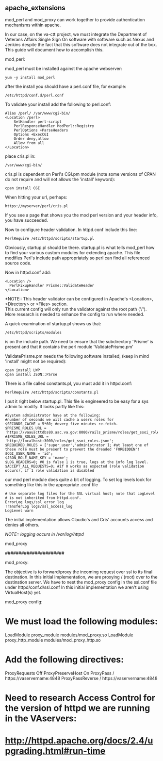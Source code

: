 ## apache_extensions 

mod_perl and mod_proxy can work together to provide authentication mechanisms 
within apache.  

In our case, on the va-ctt project, we must integrate the Department 
of Veterans Affairs Single Sign On software with software such as Nexus and Jenkins
despite the fact that this software does not integrate out of the box. 
This 
guide will document how to accomplish this.



mod_perl:


mod_perl must be installed against the apache webserver:
```
yum -y install mod_perl
```

after the install you should have a perl.conf file, 
for example:
```
/etc/httpd/conf.d/perl.conf
```



To validate your install add the following to perl.conf:


```
Alias /perl/ /var/www/cgi-bin/
<Location /perl>
    SetHandler perl-script
    PerlResponseHandler ModPerl::Registry
    PerlOptions +ParseHeaders
    Options +ExecCGI
    Order deny,allow
    Allow from all
</Location>
```



place cris.pl in:
```
/var/www/cgi-bin/
```

cris.pl is dependent on Perl's CGI.pm module (note some versions of CPAN do not require and will not allows the 'install' keyword):
```
cpan install CGI
```
When hitting your url, perhaps:
```
https://myserver/perl/cris.pl
```
If you see a page that shows you the mod perl version and your header info,
you have succeeded.



Now to configure header validation. In httpd.conf include this line:
```
PerlRequire /etc/httpd/scripts/startup.pl
```
Obviously, startup.pl should be there. startup.pl is what tells mod_perl
 how to find your various custom modules for extending apache. 
This file modifies
Perl's include path appropriately so perl can find all referenced source code.

Now in httpd.conf add:
```
<Location />
  PerlFixupHandler Prisme::ValidateHeader
</Location>
```


*NOTE::  This header validator can be configured in Apache's \<Location\>,
\<Directory\> or \<Files\> section.  
This current config will only run the validator 
against the root path ('/').  More research is needed to enhance the config to run where needed.

A quick examination of startup.pl shows us that:
```
/etc/httpd/scripts/modules
```
is on the include path.  We need to ensure that the subdirectory 'Prisme' is present
and that it contains the perl module 'ValidatePrisme.pm'

ValidatePrisme.pm needs the following software installed, (keep in mind 'install' might not be required):
```
cpan install LWP
cpan install JSON::Parse
```

There is a file called constants.pl, you must add it in httpd.conf:
```
PerlRequire /etc/httpd/scripts/constants.pl
```

I put it right below startup.pl.  This file is engineered to be easy for a sys admin to modify.
It looks partly like this:
```
#System administrator have at the following:
#number of seconds we will cache a users roles for
$SECONDS_CACHE = 5*60; #every five minutes re-fetch.
$PRISME_ROLES_URL = 'https://vaauscttdbs80.aac.va.gov:8080/rails_prisme/roles/get_ssoi_roles.json';
#$PRISME_ROLES_URL = 'http://localhost:3000/roles/get_ssoi_roles.json';
$REQUIRED_ROLES = ['super_user','administrator']; #at least one of these role must be present to prevent the dreaded 'FORBIDDEN'!
$CGI_USER_NAME = 'id';
$JSON_ROLE_NAME_KEY = 'name';
$LOG_HEADERS=0; #0 is false 1 is true, logs at the info log level.
$ACCEPT_ALL_REQUESTS=0; #if 0 works as expected (role validation occurs), if 1 role validation is disabled
```

our mod perl module does quite a bit of logging.  To set log levels look for something
like this in the appropriate .conf file
```
# Use separate log files for the SSL virtual host; note that LogLevel
# is not inherited from httpd.conf.
ErrorLog logs/ssl_error_log
TransferLog logs/ssl_access_log
LogLevel warn
```

The initial implementation allows Claudio's and Cris' accounts access and denies all
others.

*NOTE:: logging occurs in /var/log/httpd*

mod_proxy 

######################

mod_proxy:

The objective is to forward/proxy the incoming request over ssl to its final destination.
In this initial implementation, we are proxying / (root) over to the destination server.
We have to nest the mod_proxy config in the ssl.conf file under httpd/conf.d/ssl.conf
In this initial implementation we aren't using VirtualHost(s) yet.

mod_proxy config:


# We must load the following modules:
LoadModule proxy_module modules/mod_proxy.so
LoadModule proxy_http_module modules/mod_proxy_http.so

# Add the following directives:
ProxyRequests Off
ProxyPreserveHost On
ProxyPass        / https://vaservername:4848
ProxyPassReverse / https://vaservername:4848

# Need to research Access Control for the version of httpd we are running in the VAservers:
# http://httpd.apache.org/docs/2.4/upgrading.html#run-time




